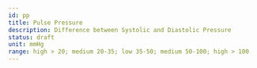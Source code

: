 ```yaml
---
id: pp
title: Pulse Pressure
description: Difference between Systolic and Diastolic Pressure
status: draft
unit: mmHg
range: high > 20; medium 20-35; low 35-50; medium 50-100; high > 100
---
```



